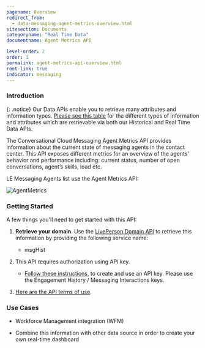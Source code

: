 ```yaml
---
pagename: Overview
redirect_from:
  - data-messaging-agent-metrics-overview.html
sitesection: Documents
categoryname: "Real Time Data"
documentname: Agent Metrics API

level-order: 2
order: 1
permalink: agent-metrics-api-overview.html
root-link: true
indicator: messaging
---
```

### Introduction

{: .notice}
Our Data APIs enable you to retrieve many attributes and information types. [Please see this table](https://developers.liveperson.com/api-guidelines-api-data-metrics.html) for the different types of information and attributes which are retrievable via both our Historical and Real Time Data APIs.

The Conversational Cloud Messaging Agent Metrics API provides information about the current state of messaging agents in the contact center. This API exposes different metrics for an overview of the agents’ behavior and performance including: current status, number of open conversations, agent’s skills, load etc.

LE Messaging Agents list use the Agent Metrics API:

![AgentMetrics](img/agentmetrics.png)

### Getting Started

A few things you'll need to get started with this API:

1. **Retrieve your domain**. Use the [LivePerson Domain API](agent-domain-domain-api.html) to retrieve this information by providing the following service name:

	* msgHist

2. This API requires authorization using API key.

	* [Follow these instructions](guides-gettingstarted.html), to create and use an API key. Please use the Engagement History / Messaging Interactions keys.

3. [Here are the API terms of use](https://www.liveperson.com/policies/apitou).



### Use Cases

* Workforce Management integration (WFM)

* Combine this information with other data source in order to create your own real-time dashboard
